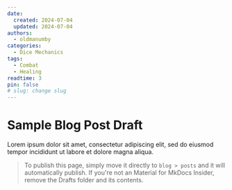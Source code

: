```yaml
---
date:
  created: 2024-07-04
  updated: 2024-07-04
authors:
  - oldmanumby
categories:
  - Dice Mechanics
tags:
  - Combat
  - Healing
readtime: 3
pin: false
# slug: change slug
---
```


# Sample Blog Post Draft

Lorem ipsum dolor sit amet, consectetur adipiscing elit, sed do eiusmod tempor incididunt ut labore et dolore magna aliqua.

>To publish this page, simply move it directly to `blog > posts` and it will automatically publish. If you're not an Material for MkDocs Insider, remove the Drafts folder and its contents.
